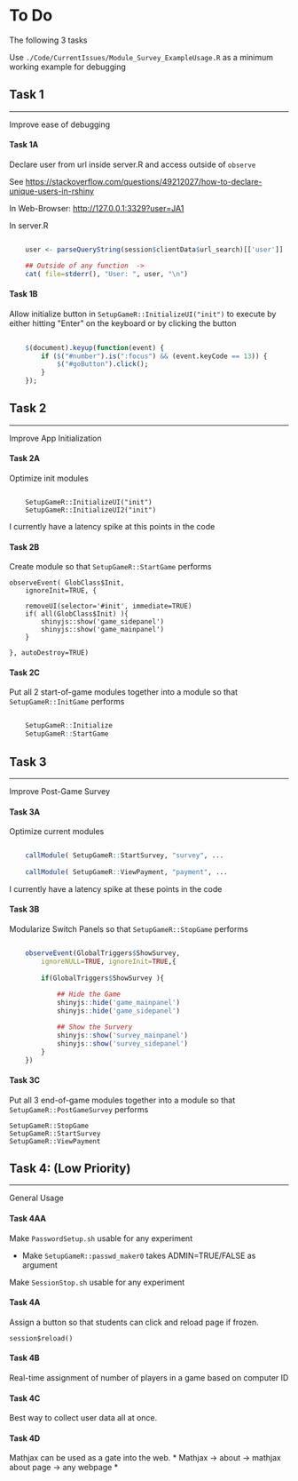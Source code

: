 # To Do
The following 3 tasks

Use `./Code/CurrentIssues/Module_Survey_ExampleUsage.R` as a minimum working example for debugging


## Task 1
---
Improve ease of debugging

#### Task 1A
Declare user from url inside server.R and access outside of `observe`

See https://stackoverflow.com/questions/49212027/how-to-declare-unique-users-in-rshiny 


In Web-Browser: http://127.0.0.1:3329?user=JA1


In server.R

```r

    user <- parseQueryString(session$clientData$url_search)[['user']]

    ## Outside of any function  ->
    cat( file=stderr(), "User: ", user, "\n")

```

#### Task 1B
Allow initialize button in `SetupGameR::InitializeUI("init")` to execute by either hitting "Enter" on the keyboard or by clicking the button

```r
 
    $(document).keyup(function(event) {
        if ($("#number").is(":focus") && (event.keyCode == 13)) {
            $("#goButton").click();
        }
    });

```



    
## Task 2
---
Improve App Initialization

#### Task 2A
Optimize init modules

```

    SetupGameR::InitializeUI("init")
    SetupGameR::InitializeUI2("init")

```
 
I currently have a latency spike at this points in the code

#### Task 2B

Create module so that `SetupGameR::StartGame` performs

    observeEvent( GlobClass$Init,
        ignoreInit=TRUE, {
        
        removeUI(selector='#init', immediate=TRUE)
        if( all(GlobClass$Init) ){        
            shinyjs::show('game_sidepanel')
            shinyjs::show('game_mainpanel')
        }
        
    }, autoDestroy=TRUE)



#### Task 2C

Put all 2 start-of-game modules together into a module so that `SetupGameR::InitGame` performs 

```r

    SetupGameR::Initialize
    SetupGameR::StartGame

```







## Task 3
---

Improve Post-Game Survey

#### Task 3A

Optimize current modules

```r

    callModule( SetupGameR::StartSurvey, "survey", ...
    
    callModule( SetupGameR::ViewPayment, "payment", ...

```

I currently have a latency spike at these points in the code
    
#### Task 3B

Modularize Switch Panels so that `SetupGameR::StopGame` performs

```r

    observeEvent(GlobalTriggers$ShowSurvey,
        ignoreNULL=TRUE, ignoreInit=TRUE,{
     
        if(GlobalTriggers$ShowSurvey ){
            
            ## Hide the Game
            shinyjs::hide('game_mainpanel')
            shinyjs::hide('game_sidepanel')            

            ## Show the Survery
            shinyjs::show('survey_mainpanel')
            shinyjs::show('survey_sidepanel')
        }
    })

```

#### Task 3C

Put all 3 end-of-game modules together into a module so that `SetupGameR::PostGameSurvey` performs 

    SetupGameR::StopGame
    SetupGameR::StartSurvey
    SetupGameR::ViewPayment






## Task 4: (Low Priority)
---

General Usage

#### Task 4AA

Make `PasswordSetup.sh` usable for any experiment

 * Make `SetupGameR::passwd_maker0` takes ADMIN=TRUE/FALSE as argument


Make `SessionStop.sh` usable for any experiment
        
#### Task 4A

Assign a button so that students can click and reload page if frozen.

    session$reload()

    
#### Task 4B
Real-time assignment of number of players in a game based on computer ID

<!--
#### Task 4B
The login procedure user *Shiny-Server-Pro* not *Shiny Server*. 
Write a work-around for *Shiny-Server* on local version.
-->

#### Task 4C

Best way to collect user data all at once.


#### Task 4D

Mathjax can be used as a gate into the web. * Mathjax -> about -> mathjax about page -> any webpage *

